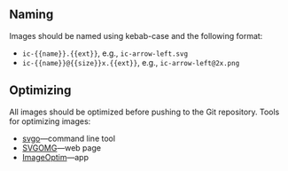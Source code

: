 ## Naming

Images should be named using kebab-case and the following format:

  * `ic-{{name}}.{{ext}}`, e.g., `ic-arrow-left.svg`
  * `ic-{{name}}@{{size}}x.{{ext}}`, e.g., `ic-arrow-left@2x.png`

## Optimizing

All images should be optimized before pushing to the Git repository.
Tools for optimizing images:

* [svgo](https://github.com/svg/svgo)—command line tool
* [SVGOMG](https://jakearchibald.github.io/svgomg/)—web page
* [ImageOptim](https://imageoptim.com/mac)—app
